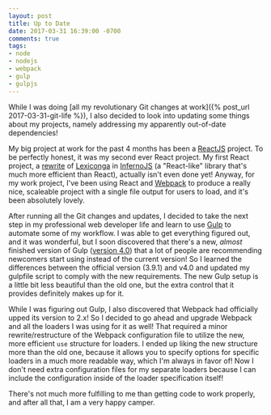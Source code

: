 ```yaml
---
layout: post
title: Up to Date
date: 2017-03-31 16:39:00 -0700
comments: true
tags:
- node
- nodejs
- webpack
- gulp
- gulpjs
---
```

While I was doing [all my revolutionary Git changes at work]({% post_url 2017-03-31-git-life %}), I also decided to look into updating some things about my projects, namely addressing my apparently out-of-date dependencies!

My big project at work for the past 4 months has been a [ReactJS](https://facebook.github.io/react/) project. To be perfectly honest, it was my second ever React project. My first React project, a [rewrite](https://github.com/Alamantus/Lexiconga/tree/reactify) of [Lexiconga](http://lexicon.ga) in [InfernoJS](https://infernojs.org/) (a "React-like" library that's much more efficient than React), actually isn't even done yet! Anyway, for my work project, I've been using React and [Webpack](https://webpack.github.io/) to produce a really nice, scaleable project with a single file output for users to load, and it's been absolutely lovely.

After running all the Git changes and updates, I decided to take the next step in my professional web developer life and learn to use [Gulp](http://gulpjs.com/) to automate some of my workflow. I was able to get everything figured out, and it was wonderful, but I soon discovered that there's a new, _almost_ finished version of Gulp ([version 4.0](https://www.joezimjs.com/javascript/complete-guide-upgrading-gulp-4/)) that a lot of people are recommending newcomers start using instead of the current version! So I learned the differences between the official version (3.9.1) and v4.0 and updated my gulpfile script to comply with the new requirements. The new Gulp setup is a little bit less beautiful than the old one, but the extra control that it provides definitely makes up for it.

While I was figuring out Gulp, I also discovered that Webpack had officially upped its version to 2.x! So I decided to go ahead and upgrade Webpack and all the loaders I was using for it as well! That required a minor rewrite/restructure of the Webpack configuration file to utilize the new, more efficient `use` structure for loaders. I ended up liking the new structure more than the old one, because it allows you to specify options for specific loaders in a much more readable way, which I'm always in favor of! Now I don't need extra configuration files for my separate loaders because I can include the configuration inside of the loader specification itself!

There's not much more fulfilling to me than getting code to work properly, and after all that, I am a very happy camper.
